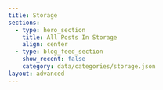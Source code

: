 ```yaml
---
title: Storage
sections:
  - type: hero_section
    title: All Posts In Storage
    align: center
  - type: blog_feed_section
    show_recent: false
    category: data/categories/storage.json
layout: advanced
---
```

